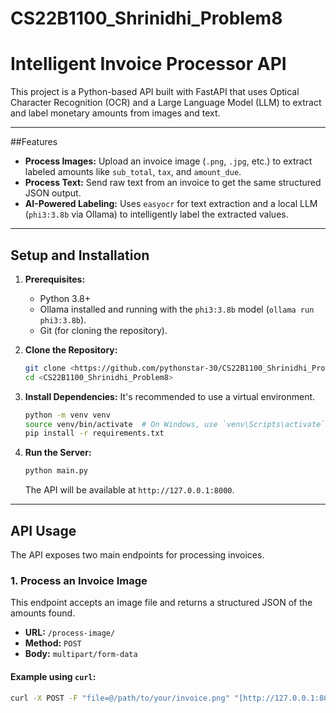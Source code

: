 # CS22B1100_Shrinidhi_Problem8

# Intelligent Invoice Processor API

This project is a Python-based API built with FastAPI that uses Optical Character Recognition (OCR) and a Large Language Model (LLM) to extract and label monetary amounts from images and text.

---
##Features

* **Process Images:** Upload an invoice image (`.png`, `.jpg`, etc.) to extract labeled amounts like `sub_total`, `tax`, and `amount_due`.
* **Process Text:** Send raw text from an invoice to get the same structured JSON output.
* **AI-Powered Labeling:** Uses `easyocr` for text extraction and a local LLM (`phi3:3.8b` via Ollama) to intelligently label the extracted values.

---
##  Setup and Installation

1.  **Prerequisites:**
    * Python 3.8+
    * Ollama installed and running with the `phi3:3.8b` model (`ollama run phi3:3.8b`).
    * Git (for cloning the repository).

2.  **Clone the Repository:**
    ```bash
    git clone <https://github.com/pythonstar-30/CS22B1100_Shrinidhi_Problem8>
    cd <CS22B1100_Shrinidhi_Problem8>
    ```

3.  **Install Dependencies:**
    It's recommended to use a virtual environment.
    ```bash
    python -m venv venv
    source venv/bin/activate  # On Windows, use `venv\Scripts\activate`
    pip install -r requirements.txt
    ```

4.  **Run the Server:**
    ```bash
    python main.py
    ```
    The API will be available at `http://127.0.0.1:8000`.

---
##  API Usage

The API exposes two main endpoints for processing invoices.

### **1. Process an Invoice Image**

This endpoint accepts an image file and returns a structured JSON of the amounts found.

* **URL:** `/process-image/`
* **Method:** `POST`
* **Body:** `multipart/form-data`

#### **Example using `curl`:**
```bash
curl -X POST -F "file=@/path/to/your/invoice.png" "[http://127.0.0.1:8000/process-image/](http://127.0.0.1:8000/process-image/)"
